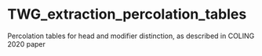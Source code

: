 # TWG_extraction_percolation_tables
Percolation tables for head and modifier distinction, as described in COLING 2020 paper

